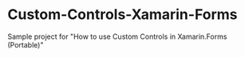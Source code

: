 # Custom-Controls-Xamarin-Forms

Sample project for "How to use Custom Controls in Xamarin.Forms (Portable)"
